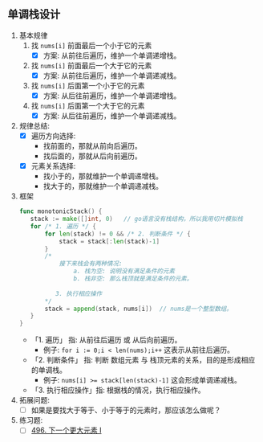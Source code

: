 
## 单调栈设计
1. 基本规律
	  1. 找 `nums[i]` 前面最后一个小于它的元素
	      - [x] 方案: 从前往后遍历，维护一个单调递增栈。
	  2. 找 `nums[i]` 前面最后一个大于它的元素
	      - [x] 方案: 从前往后遍历，维护一个单调递减栈。
	  3. 找 `nums[i]` 后面第一个小于它的元素
	      - [x] 方案: 从后往前遍历，维护一个单调递增栈。
	  4. 找 `nums[i]` 后面第一个大于它的元素
	      - [x] 方案: 从后往前遍历，维护一个单调递减栈。
2. 规律总结: 
    - [x] 遍历方向选择: 
        - 找前面的，那就从前向后遍历。
        - 找后面的，那就从后向前遍历。
    - [x] 元素关系选择: 
        - 找小于的，那就维护一个单调递增栈。
        - 找大于的，那就维护一个单调递减栈。
3. 框架
    ```go
    func monotonicStack() {
       stack := make([]int, 0)   // go语言没有栈结构，所以我用切片模拟栈
       for /* 1. 遍历 */ {
           for len(stack) != 0 && /* 2. 判断条件 */ {
               stack = stack[:len(stack)-1]
           }
           /*
               接下来栈会有两种情况:
                   a. 栈为空: 说明没有满足条件的元素
                   b. 栈非空: 那么栈顶就是满足条件的元素。 
               
              3. 执行相应操作
           */
           stack = append(stack, nums[i])  // nums是一个整型数组。
       }
    }
    ```
    - 「1. 遍历」 指: 从前往后遍历 或 从后向前遍历。
        - 例子: `for i := 0;i < len(nums);i++` 这表示从前往后遍历。
    - 「2. 判断条件」 指: 判断 数组元素 与 栈顶元素的关系，目的是形成相应的单调栈。
        - 例子: `nums[i] >= stack[len(stack)-1]` 这会形成单调递减栈。
    - 「3. 执行相应操作」指: 根据栈的情况，执行相应操作。
4. 拓展问题:
    - [ ] 如果是要找大于等于、小于等于的元素时，那应该怎么做呢？
5. 练习题:
    - [ ] [496. 下一个更大元素 I](https://leetcode-cn.com/problems/next-greater-element-i/)
